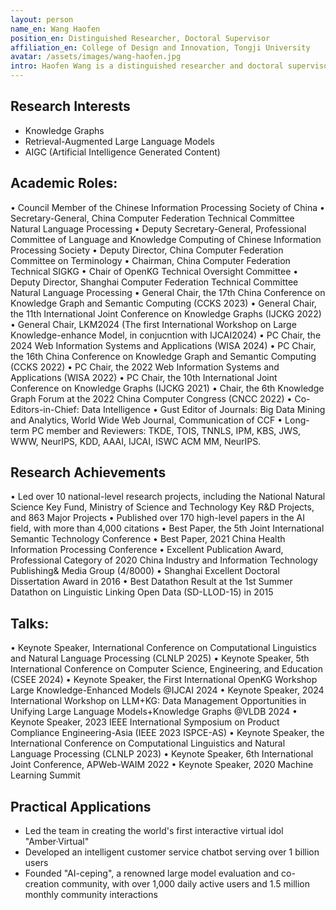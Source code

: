 ```yaml
---
layout: person
name_en: Wang Haofen
position_en: Distinguished Researcher, Doctoral Supervisor
affiliation_en: College of Design and Innovation, Tongji University
avatar: /assets/images/wang-haofen.jpg
intro: Haofen Wang is a distinguished researcher and doctoral supervisor at the College of Design and Innovation. He leads the Knowledge Semantic Computing Lab of Tongji University, and is the leading founder of OpenKG. He previously served as CTO in leading AI companies, accumulating rich insights into cutting-edge technologies and R&D management experience.
---
```


## Research Interests

- Knowledge Graphs
- Retrieval-Augmented Large Language Models
- AIGC (Artificial Intelligence Generated Content)

## Academic Roles:
•	Council Member of the Chinese Information Processing Society of China
•	Secretary-General, China Computer Federation Technical Committee Natural Language Processing
•	Deputy Secretary-General, Professional Committee of Language and Knowledge Computing of Chinese Information Processing Society
•	Deputy Director, China Computer Federation Committee on Terminology
•	Chairman, China Computer Federation Technical SIGKG
•	Chair of OpenKG Technical Oversight Committee
•	Deputy Director, Shanghai Computer Federation Technical Committee Natural Language Processing
•	General Chair, the 17th China Conference on Knowledge Graph and Semantic Computing (CCKS 2023) 
•	General Chair, the 11th International Joint Conference on Knowledge Graphs (IJCKG 2022)
•	General Chair, LKM2024 (The first International Workshop on Large Knowledge-enhance Model, in conjucntion with IJCAI2024)
•	PC Chair, the 2024 Web Information Systems and Applications (WISA 2024) 
•	PC Chair, the 16th China Conference on Knowledge Graph and Semantic Computing (CCKS 2022) 
•	PC Chair, the 2022 Web Information Systems and Applications (WISA 2022)
•	PC Chair, the 10th International Joint Conference on Knowledge Graphs (IJCKG 2021)
•	Chair, the 6th Knowledge Graph Forum at the 2022 China Computer Congress (CNCC 2022)
•	Co-Editors-in-Chief: Data Intelligence
•	Gust Editor of Journals: Big Data Mining and Analytics, World Wide Web Journal, Communication of CCF
•	Long-term PC member and Reviewers: TKDE, TOIS, TNNLS, IPM, KBS, JWS, WWW, NeurIPS, KDD, AAAI, IJCAI, ISWC ACM MM, NeurIPS.

## Research Achievements

•	Led over 10 national-level research projects, including the National Natural Science Key Fund, Ministry of Science and Technology Key R&D Projects, and 863 Major Projects
•	Published over 170 high-level papers in the AI field, with more than 4,000 citations
•	Best Paper, the 5th Joint International Semantic Technology Conference
•	Best Paper, 2021 China Health Information Processing Conference
•	Excellent Publication Award, Professional Category of 2020 China Industry and Information Technology Publishing& Media Group (4/8000)
•	Shanghai Excellent Doctoral Dissertation Award in 2016
•	Best Datathon Result at the 1st Summer Datathon on Linguistic Linking Open Data (SD-LLOD-15) in 2015

## Talks:

•	Keynote Speaker, International Conference on Computational Linguistics and Natural Language Processing (CLNLP 2025)
•	Keynote Speaker, 5th International Conference on Computer Science, Engineering, and Education (CSEE 2024)
•	Keynote Speaker, the First International OpenKG Workshop Large Knowledge-Enhanced Models @IJCAI 2024
•	Keynote Speaker, 2024 International Workshop on LLM+KG: Data Management Opportunities in Unifying Large Language Models+Knowledge Graphs @VLDB 2024
•	Keynote Speaker, 2023 IEEE International Symposium on Product Compliance Engineering-Asia (IEEE 2023 ISPCE-AS)
•	Keynote Speaker, the International Conference on Computational Linguistics and Natural Language Processing (CLNLP 2023)
•	Keynote Speaker, 6th International Joint Conference, APWeb-WAIM 2022
•	Keynote Speaker, 2020 Machine Learning Summit

## Practical Applications

- Led the team in creating the world's first interactive virtual idol "Amber·Virtual"
- Developed an intelligent customer service chatbot serving over 1 billion users
- Founded "AI-ceping", a renowned large model evaluation and co-creation community, with over 1,000 daily active users and 1.5 million monthly community interactions
